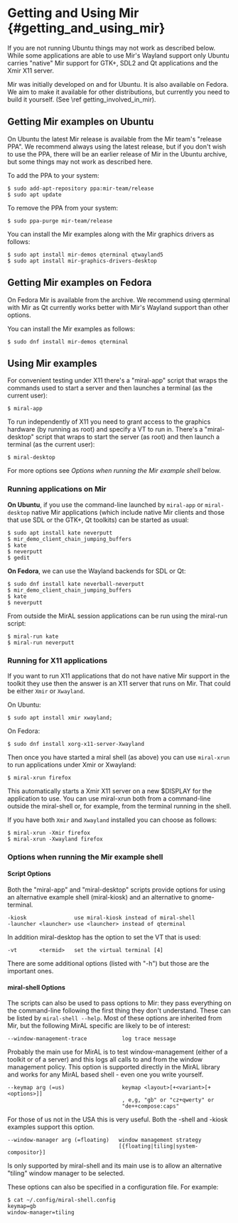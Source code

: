 Getting and Using Mir  {#getting_and_using_mir}
=====================

If you are not running Ubuntu things may not work as described below. While some
applications are able to use Mir's Wayland support only Ubuntu carries "native"
Mir support for GTK+, SDL2 and Qt applications and the Xmir X11 server. 

Mir was initially developed on and for Ubuntu. It is also available on Fedora. 
We aim to make it available for other distributions, but currently you need to
build it yourself. (See \ref getting_involved_in_mir).

## Getting Mir examples on Ubuntu

On Ubuntu the latest Mir release is available from the Mir team's "release PPA".
We recommend always using the latest release, but if you don't wish to use the
PPA, there will be an earlier release of Mir in the Ubuntu archive, but some
things may not work as described here.

To add the PPA to your system:

    $ sudo add-apt-repository ppa:mir-team/release
    $ sudo apt update

To remove the PPA from your system:

    $ sudo ppa-purge mir-team/release

You can install the Mir examples along with the Mir graphics drivers as follows:

    $ sudo apt install mir-demos qterminal qtwayland5
    $ sudo apt install mir-graphics-drivers-desktop

## Getting Mir examples on Fedora

On Fedora Mir is available from the archive. We recommend using qterminal with
Mir as Qt currently works better with Mir's Wayland support than other options.   

You can install the Mir examples as follows:

    $ sudo dnf install mir-demos qterminal

Using Mir examples
------------------

For convenient testing under X11 there's a "miral-app" script that wraps the
commands used to start a server and then launches a terminal (as the current
user):

    $ miral-app

To run independently of X11 you need to grant access to the graphics hardware
(by running as root) and specify a VT to run in. There's a "miral-desktop"
script that wraps to start the server (as root) and then launch a terminal
(as the current user):

    $ miral-desktop
    
For more options see *Options when running the Mir example shell* below.
    
### Running applications on Mir

__On Ubuntu__, if you use the command-line launched by `miral-app` or 
`miral-desktop` native Mir applications (which include native Mir clients
and those that use SDL or the GTK+, Qt toolkits) can be started as usual:

    $ sudo apt install kate neverputt 
    $ mir_demo_client_chain_jumping_buffers
    $ kate
    $ neverputt
    $ gedit

__On Fedora__, we can use the Wayland backends for SDL or Qt:

    $ sudo dnf install kate neverball-neverputt
    $ mir_demo_client_chain_jumping_buffers
    $ kate
    $ neverputt

From outside the MirAL session applications can be run using the miral-run script:

    $ miral-run kate
    $ miral-run neverputt

### Running for X11 applications

If you want to run X11 applications that do not have native Mir support in the
toolkit they use then the answer is an X11 server that runs on Mir. That could
be either `Xmir` or `Xwayland`.

On Ubuntu:
 
    $ sudo apt install xmir xwayland; 

On Fedora: 

    $ sudo dnf install xorg-x11-server-Xwayland 

Then once you have started a miral shell (as above) you can use `miral-xrun` to
run applications under Xmir or Xwayland:

    $ miral-xrun firefox

This automatically starts a Xmir X11 server on a new $DISPLAY for the
application to use. You can use miral-xrun both from a command-line outside the
miral-shell or, for example, from the terminal running in the shell.

If you have both `Xmir` and `Xwayland` installed you can choose as follows:

    $ miral-xrun -Xmir firefox
    $ miral-xrun -Xwayland firefox

### Options when running the Mir example shell

#### Script Options

Both the "miral-app" and "miral-desktop" scripts provide options for using an
alternative example shell (miral-kiosk) and an alternative to gnome-terminal.

    -kiosk               use miral-kiosk instead of miral-shell
    -launcher <launcher> use <launcher> instead of qterminal

In addition miral-desktop has the option to set the VT that is used:

    -vt       <termid>   set the virtual terminal [4]

There are some additional options (listed with "-h") but those are the important
ones.

#### miral-shell Options

The scripts can also be used to pass options to Mir: they pass everything on
the command-line following the first thing they don't understand. These can be
listed by `miral-shell --help`. Most of these options are inherited from Mir,
but the following MirAL specific are likely to be of interest:

    --window-management-trace           log trace message

Probably the main use for MirAL is to test window-management (either of a
toolkit or of a server) and this logs all calls to and from the window 
management policy. This option is supported directly in the MirAL library and
works for any MirAL based shell - even one you write yourself.

    --keymap arg (=us)                  keymap <layout>[+<variant>[+<options>]]
                                        , e,g, "gb" or "cz+qwerty" or 
                                        "de++compose:caps"

For those of us not in the USA this is very useful. Both the -shell and -kiosk
examples support this option.

    --window-manager arg (=floating)   window management strategy 
                                       [{floating|tiling|system-compositor}]

Is only supported by miral-shell and its main use is to allow an alternative
"tiling" window manager to be selected.

These options can also be specified in a configuration file. For example:

    $ cat ~/.config/miral-shell.config 
    keymap=gb
    window-manager=tiling